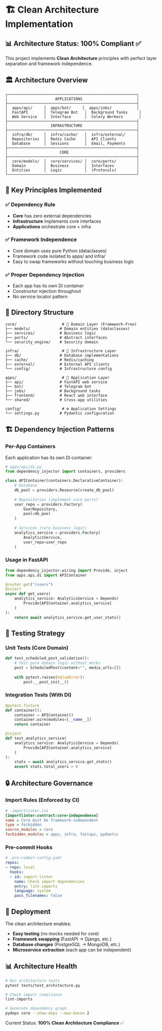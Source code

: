 # 🏗️ Clean Architecture Implementation

## 📊 Architecture Status: 100% Compliant ✅

This project implements **Clean Architecture** principles with perfect layer separation and framework independence.

## 🏛️ Architecture Overview

```
┌─────────────────────────────────────────────────────────┐
│                     APPLICATIONS                        │
├─────────────────────────────────────────────────────────┤
│  apps/api/     │  apps/bot/     │  apps/jobs/           │
│  FastAPI       │  Telegram Bot   │  Background Tasks     │
│  Web Service   │  Interface      │  Celery Workers       │
├─────────────────────────────────────────────────────────┤
│                   INFRASTRUCTURE                        │
├─────────────────────────────────────────────────────────┤
│  infra/db/     │  infra/cache/   │  infra/external/     │
│  Repositories  │  Redis Cache    │  API Clients         │
│  Database      │  Sessions       │  Email, Payments     │
├─────────────────────────────────────────────────────────┤
│                       CORE                              │
├─────────────────────────────────────────────────────────┤
│  core/models/  │  core/services/ │  core/ports/         │
│  Domain        │  Business       │  Interfaces          │
│  Entities      │  Logic          │  (Protocols)         │
└─────────────────────────────────────────────────────────┘
```

## 🎯 Key Principles Implemented

### ✅ **Dependency Rule**
- **Core** has zero external dependencies
- **Infrastructure** implements core interfaces  
- **Applications** orchestrate core + infra

### ✅ **Framework Independence**
- Core domain uses pure Python (dataclasses)
- Framework code isolated to apps/ and infra/
- Easy to swap frameworks without touching business logic

### ✅ **Proper Dependency Injection**
- Each app has its own DI container
- Constructor injection throughout
- No service locator pattern

## 📁 Directory Structure

```
core/                    # 🎯 Domain Layer (Framework-Free)
├── models/             # Domain entities (dataclasses)
├── services/           # Business logic
├── ports/              # Abstract interfaces  
└── security_engine/    # Security domain

infra/                   # 🔧 Infrastructure Layer  
├── db/                 # Database implementations
├── cache/              # Redis/caching
├── external/           # External API clients
└── config/             # Infrastructure config

apps/                    # 🚀 Application Layer
├── api/                # FastAPI web service
├── bot/                # Telegram bot
├── jobs/               # Background tasks
├── frontend/           # React web interface  
└── shared/             # Cross-app utilities

config/                  # ⚙️ Application Settings
└── settings.py         # Pydantic configuration
```

## 🏗️ Dependency Injection Patterns

### Per-App Containers

Each application has its own DI container:

```python
# apps/api/di.py
from dependency_injector import containers, providers

class APIContainer(containers.DeclarativeContainer):
    # Database
    db_pool = providers.Resource(create_db_pool)
    
    # Repositories (implement core ports)
    user_repo = providers.Factory(
        UserRepository, 
        pool=db_pool
    )
    
    # Services (core business logic)
    analytics_service = providers.Factory(
        AnalyticsService,
        user_repo=user_repo
    )
```

### Usage in FastAPI

```python
from dependency_injector.wiring import Provide, inject
from apps.api.di import APIContainer

@router.get("/users")
@inject
async def get_users(
    analytics_service: AnalyticsService = Depends(
        Provide[APIContainer.analytics_service]
    )
):
    return await analytics_service.get_user_stats()
```

## 🧪 Testing Strategy

### Unit Tests (Core Domain)
```python
def test_scheduled_post_validation():
    # Test pure domain logic without mocks
    post = ScheduledPost(content="", media_urls=[])
    
    with pytest.raises(ValueError):
        post.__post_init__()
```

### Integration Tests (With DI)
```python
@pytest.fixture
def container():
    container = APIContainer()
    container.wire(modules=[__name__])
    return container

@inject
def test_analytics_service(
    analytics_service: AnalyticsService = Depends(
        Provide[APIContainer.analytics_service]
    )
):
    stats = await analytics_service.get_stats()
    assert stats.total_users > 0
```

## 🔒 Architecture Governance

### Import Rules (Enforced by CI)

```ini
# .importlinter.ini
[importlinter:contract:core-independence]
name = Core must be framework-independent
type = forbidden
source_modules = core
forbidden_modules = apps, infra, fastapi, pydantic
```

### Pre-commit Hooks

```yaml
# .pre-commit-config.yaml  
repos:
- repo: local
  hooks:
  - id: import-linter
    name: Check import dependencies
    entry: lint-imports
    language: system
    pass_filenames: false
```

## 🚀 Deployment

The clean architecture enables:
- **Easy testing** (no mocks needed for core)
- **Framework swapping** (FastAPI → Django, etc.)
- **Database changes** (PostgreSQL → MongoDB, etc.)  
- **Microservice extraction** (each app can be independent)

## 📊 Architecture Health

```bash
# Run architecture tests
pytest tests/test_architecture.py

# Check import compliance  
lint-imports

# Generate dependency graph
pydeps core --show-deps --max-bacon 2
```

Current Status: **100% Clean Architecture Compliance** ✅